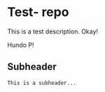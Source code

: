 # Test- repo

This is a test description. Okay!

Hundo P!

## Subheader

    This is a subheader...
